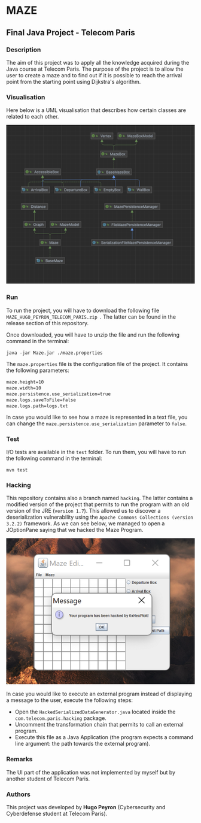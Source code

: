 
# MAZE
## Final Java Project - Telecom Paris

### Description
The aim of this project was to apply all the knowledge acquired 
during the Java course at Telecom Paris. The purpose of the project
is to allow the user to create a maze and to find out if it is possible 
to reach the arrival point from the starting point using Dijkstra's algorithm.

### Visualisation
Here below is a UML visualisation that describes how certain classes are
related to each other.

![UMLImage](./img/uml.png)

### Run
To run the project, you will have to download the following file `MAZE_HUGO_PEYRON_TELECOM_PARIS.zip
`. The latter can be found in the release section of this repository.

Once downloaded, you will have to unzip the file and run the following command in the terminal:
```
java -jar Maze.jar ./maze.properties
```

The `maze.properties` file is the configuration file of the project. It contains the following parameters:
```
maze.height=10
maze.width=10
maze.persistence.use_serialization=true
maze.logs.saveToFile=false
maze.logs.path=logs.txt
```

In case you would like to see how a maze is represented in a text file, 
you can change the `maze.persistence.use_serialization` parameter to `false`.


### Test
I/O tests are available in the `test` folder. To run them, you will have to run the following command in the terminal:
```
mvn test
```

### Hacking 

This repository contains also a branch named `hacking`. The latter contains a modified version of the project that permits to run the program with an old version of the JRE (`version 1.7`). This allowed us to discover a deserialization vulnerability using the `Apache Commons Collections (version 3.2.2)` framework. As we can see below, we managed to open
a JOptionPane saying that we hacked the Maze Program.


![javaExploit](./img/java_exploit.png)

In case you would like to execute an external program instead of displaying a message to the user, execute the following
steps:
 - Open the `HackedSerializedDataGenerator.java` located inside the `com.telecom.paris.hacking` package.
 - Uncomment the transformation chain that permits to call an external program.
 - Execute this file as a Java Application (the program expects a command line argument: the path towards the external program).

### Remarks
The UI part of the application was not implemented by myself but by another student of Telecom Paris.

### Authors
This project was developed by **Hugo Peyron** (Cybersecurity and Cyberdefense student at Telecom Paris).

